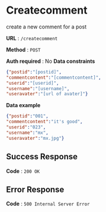 # Createcomment

create a new comment for a post

**URL** : `/createcomment`

**Method** : `POST`

**Auth required** : No
**Data constraints**

```json
{"postid":"[postid]",
"commentcontent":"[commentcontent]",
"userid":"[userid]",
"username":"[username]",
"useravater":"[url of avater]"}

```

**Data example**

```json
{"postid":"001",
"commentcontent":"it's good",
"userid":"023",
"username":"mx",
"useravater":"mx.jpg"}
```


## Success Response

**Code** : `200 OK`

## Error Response

**Code** : `500 Internal Server Error`

